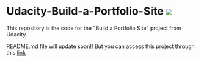 # Udacity-Build-a-Portfolio-Site ![](https://img.shields.io/badge/Code%20Statue-Open-brightgreen.svg)
This repository is the code for the "Build a Portfolio Site" project from Udacity.

README.md file will update soon!! But you can access this project through this [link](https://sangumee.github.io/Udacity-Build-a-Portfolio-Site/)